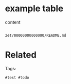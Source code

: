 # example table

content

```
```

` zet/00000000000000/README.md `

# Related

Tags:

    #test #todo 
